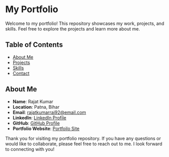 # My Portfolio

Welcome to my portfolio! This repository showcases my work, projects, and skills. Feel free to explore the projects and learn more about me.

## Table of Contents

- [About Me](https://rajat-kumar-portfolio.netlify.app/#about)
- [Projects](https://rajat-kumar-portfolio.netlify.app/#projects)
- [Skills](https://rajat-kumar-portfolio.netlify.app/#projects)
- [Contact](rajatkumarraj92@email.com)

## About Me

- **Name**: Rajat Kumar
- **Location**: Patna, Bihar
- **Email**: rajatkumarraj92@email.com
- **LinkedIn**: [LinkedIn Profile](https://www.linkedin.com/in/rajat-kumar-5ab384252)
- **GitHub**: [GitHub Profile](https://github.com/rajat-03)
- **Portfolio Website**: [Portfoilo Site](https://rajat-kumar-portfolio.netlify.app)


Thank you for visiting my portfolio repository. If you have any questions or would like to collaborate, please feel free to reach out to me. I look forward to connecting with you!
